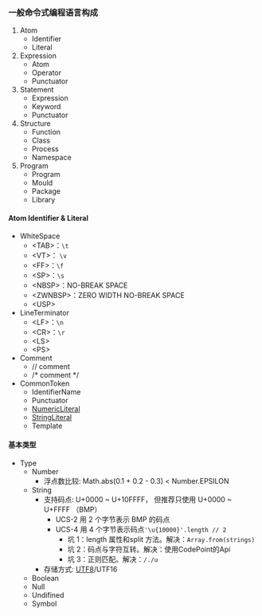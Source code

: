 
### 一般命令式编程语言构成
  1. Atom
     - Identifier
     - Literal
  2. Expression
     - Atom
     - Operator
     - Punctuator
  3. Statement
     - Expression
     - Keyword
     - Punctuator
  4. Structure
     - Function
     - Class
     - Process
     - Namespace
  5. Program
     - Program
     - Mould
     - Package
     - Library

#### Atom Identifier & Literal

  - WhiteSpace
    - \<TAB\>：`\t`
    - \<VT\>： `\v`
    - \<FF\>：`\f` 
    - \<SP\>：`\s`
    - \<NBSP\>：NO-BREAK SPACE
    - \<ZWNBSP\>：ZERO WIDTH NO-BREAK SPACE
    - \<USP\>
  - LineTerminator
    - \<LF\>：`\n`
    - \<CR\>：`\r`
    - \<LS\>
    - \<PS\>
  - Comment
    - // comment
    - /* comment */
  - CommonToken
    - IdentifierName
    - Punctuator
    - [NumericLiteral](https://github.com/moling3650/Frontend-01-Template/blob/master/week02/01.Numeric%20Literals.md)
    - [StringLiteral](https://github.com/moling3650/Frontend-01-Template/blob/master/week02/03.String%20Literals.md)
    - Template

#### 基本类型
- Type
  - Number
    - 浮点数比较: Math.abs(0.1 + 0.2 - 0.3) < Number.EPSILON
  - String
    - 支持码点: U+0000 ~ U+10FFFF， 但推荐只使用 U+0000 ~ U+FFFF （BMP）
      - UCS-2 用 2 个字节表示 BMP 的码点
      - UCS-4 用 4 个字节表示码点`'\u{10000}'.length // 2`
        - 坑 1：length 属性和split 方法。解决：`Array.from(strings)`
        - 坑 2：码点与字符互转。解决：使用CodePoint的Api
        - 坑 3：正则匹配。解决：`/./u`
    - 存储方式: [UTF8](https://tools.ietf.org/html/rfc3629)/UTF16
  - Boolean
  - Null
  - Undifined
  - Symbol